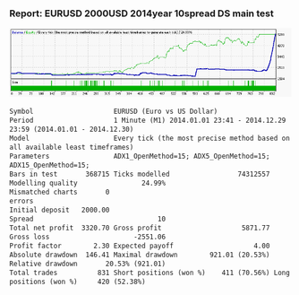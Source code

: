 
### Report: EURUSD 2000USD 2014year 10spread DS main test

![EURUSD 2000USD 2014year 10spread DS main test.txt](./EURUSD-2000USD-2014year-10spread-DS-main-test.gif)

    Symbol                    EURUSD (Euro vs US Dollar)
    Period                    1 Minute (M1) 2014.01.01 23:41 - 2014.12.29 23:59 (2014.01.01 - 2014.12.30)
    Model                     Every tick (the most precise method based on all available least timeframes)
    Parameters                ADX1_OpenMethod=15; ADX5_OpenMethod=15; ADX15_OpenMethod=15;
    Bars in test       368715 Ticks modelled                 74312557 Modelling quality                24.99%
    Mismatched charts       0
    errors
    Initial deposit   2000.00                                         Spread                               10
    Total net profit  3320.70 Gross profit                    5871.77 Gross loss                     -2551.06
    Profit factor        2.30 Expected payoff                    4.00
    Absolute drawdown  146.41 Maximal drawdown        921.01 (20.53%) Relative drawdown       20.53% (921.01)
    Total trades          831 Short positions (won %)    411 (70.56%) Long positions (won %)     420 (52.38%)
